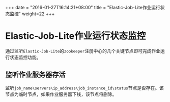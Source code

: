 +++
date = "2016-01-27T16:14:21+08:00"
title = "Elastic-Job-Lite作业运行状态监控"
weight=22
+++

# Elastic-Job-Lite作业运行状态监控

通过监听`Elastic-Job-Lite`的`zookeeper`注册中心的几个关键节点即可完成作业运行状态监控功能。

## 监听作业服务器存活

监听`job_name\servers\ip_address\job_instance_id\status`节点是否存在。该节点为临时节点，如果作业服务器下线，该节点将删除。
